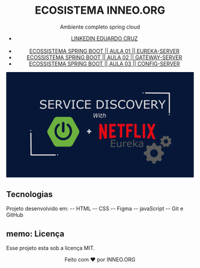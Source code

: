 <h1 align="center">ECOSISTEMA INNEO.ORG</h1>

<p align="center">Ambiente completo spring cloud</p>

<ul align="center"> 
   <li><a href="#" target="_blank">LINKEDIN EDUARDO CRUZ</a></li><br />
   <li><a href="https://youtu.be/OQS8Mn0l_4U?si=oxCF43PKeD6Ur5yS" target="_blank">ECOSSISTEMA SPRING BOOT || AULA 01 || EUREKA-SERVER</a></li>
   <li><a href="#" target="_blank">ECOSSISTEMA SPRING BOOT || AULA 02 || GATEWAY-SERVER</a></li>
   <li><a href="#" target="_blank">ECOSSISTEMA SPRING BOOT || AULA 03 || CONFIG-SERVER</a></li>
</ul>

<p align="center">
  <img src=".github/eureka-cloud.png" alt="" />
</p>

## Tecnologias

Projeto desenvolvido em:
-- HTML
-- CSS
-- Figma
-- javaScript
-- Git e GitHub

## memo: Licença

Esse projeto esta sob a licença MIT.

<p align="center">
Feito com ❤ por INNEO.ORG
</p>
